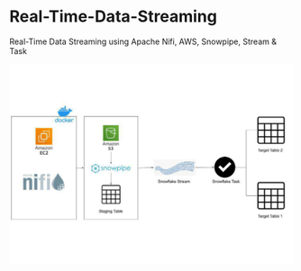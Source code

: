 # Real-Time-Data-Streaming
Real-Time Data Streaming using Apache Nifi, AWS, Snowpipe, Stream & Task

![cloud Architecture](https://github.com/pranjals26/Real-Time-Data-Streaming/blob/main/Real%20Time%20Data%20Streaming.jpg) 
